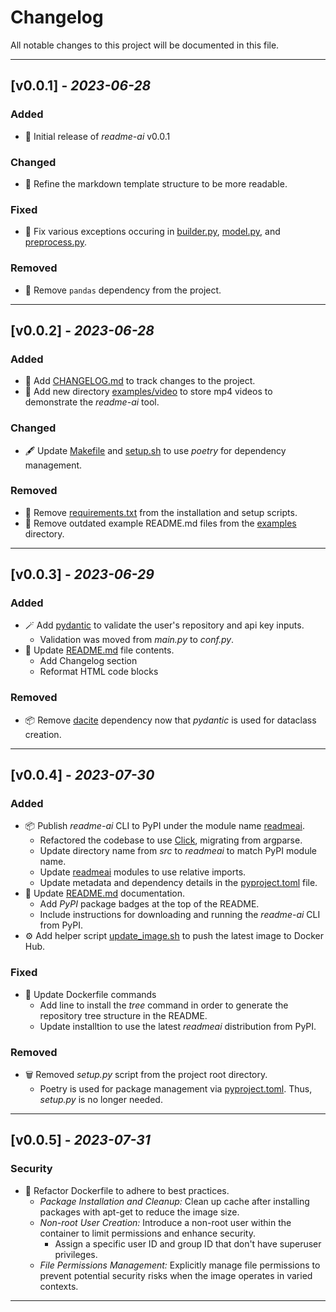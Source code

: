<!--
## [Unreleased]
### Added
### Changed
### Deprecated
### Removed
### Fixed
### Security
-->

# Changelog

All notable changes to this project will be documented in this file.

---

## [v0.0.1] - *2023-06-28*

### Added
- 📍 Initial release of *readme-ai* v0.0.1
### Changed

- 📜 Refine the markdown template structure to be more readable.
### Fixed

- 🔩 Fix various exceptions occuring in [builder.py](./src/builder.py), [model.py](./src/model.py), and [preprocess.py](./src/preprocess.py).

### Removed

- 🐼 Remove `pandas` dependency from the project.

---

## [v0.0.2] - *2023-06-28*

### Added

- 📃 Add [CHANGELOG.md](./CHANGELOG.md) to track changes to the project.
- 📼 Add new directory [examples/video](./examples/video) to store mp4 videos to demonstrate the *readme-ai* tool.

### Changed

- 🖋 Update [Makefile](./Makefile) and [setup.sh](./setup/setup.sh) to use *poetry* for dependency management.

### Removed

- 🔧 Remove [requirements.txt](./requirements.txt) from the installation and setup scripts.
- 📄 Remove outdated example README.md files from the [examples](./examples) directory.

---

## [v0.0.3] - *2023-06-29*

### Added

- 🪄 Add [pydantic](https://pydantic-docs.helpmanual.io/) to validate the user's repository and api key inputs.
  - Validation was moved from *main.py* to *conf.py*.
- 📖 Update [README.md](./README.md) file contents.
  - Add Changelog section
  - Reformat HTML code blocks

### Removed

- 📦 Remove [dacite](https://dacite.readthedocs.io/en/stable/) dependency now that *pydantic* is used for dataclass creation.

---

## [v0.0.4] - *2023-07-30*

### Added

- 📦 Publish *readme-ai* CLI to PyPI under the module name [readmeai](https://pypi.org/project/readmeai/).
  - Refactored the codebase to use [Click](https://click.palletsprojects.com/en/8.1.x/), migrating from argparse.
  - Update directory name from *src* to *readmeai* to match PyPI module name.
  - Update [readmeai](./readmeai/) modules to use relative imports.
  - Update metadata and dependency details in the [pyproject.toml](./pyproject.toml) file.
- 📖 Update [README.md](./README.md) documentation.
  - Add *PyPI* package badges at the top of the README.
  - Include instructions for downloading and running the *readme-ai* CLI from PyPI.
- ⚙️ Add helper script [update_image.sh](./scripts/update_image.sh) to push the latest image to Docker Hub.
### Fixed

- 🐳 Update Dockerfile commands
  - Add line to install the *tree* command in order to generate the repository tree structure in the README.
  - Update installtion to use the latest *readmeai* distribution from PyPI.

### Removed

- 🗑 Removed *setup.py* script from the project root directory.
  - Poetry is used for package management via [pyproject.toml](./pyproject.toml). Thus, *setup.py* is no longer needed.

---

## [v0.0.5] - *2023-07-31*
### Security

- 🐳 Refactor Dockerfile to adhere to best practices.
  - *Package Installation and Cleanup:* Clean up cache after installing packages with apt-get to reduce the image size.
  - *Non-root User Creation:* Introduce a non-root user within the container to limit permissions and enhance security.
    - Assign a specific user ID and group ID that don't have superuser privileges.
  - *File Permissions Management:* Explicitly manage file permissions to prevent potential security risks when the image operates in varied contexts.

---
